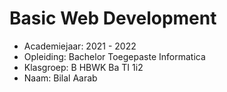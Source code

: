 # Basic Web Development

- Academiejaar: 2021 - 2022
- Opleiding: Bachelor Toegepaste Informatica
- Klasgroep: B HBWK Ba TI 1i2
- Naam: Bilal Aarab

